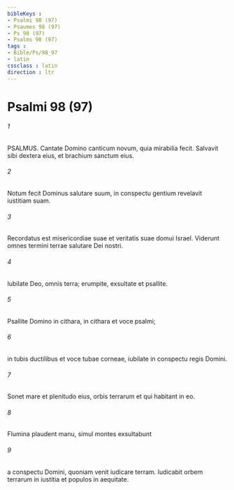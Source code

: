 ```yaml
---
bibleKeys : 
- Psalmi 98 (97)
- Psaumes 98 (97)
- Ps 98 (97)
- Psalms 98 (97)
tags : 
- Bible/Ps/98_97
- latin
cssclass : latin
direction : ltr
---
```


# Psalmi 98 (97)

###### 1
PSALMUS. Cantate Domino canticum novum, quia mirabilia fecit. Salvavit sibi dextera eius, et brachium sanctum eius.
###### 2
Notum fecit Dominus salutare suum, in conspectu gentium revelavit iustitiam suam.
###### 3
Recordatus est misericordiae suae et veritatis suae domui Israel. Viderunt omnes termini terrae salutare Dei nostri.
###### 4
Iubilate Deo, omnis terra; erumpite, exsultate et psallite.
###### 5
Psallite Domino in cithara, in cithara et voce psalmi;
###### 6
in tubis ductilibus et voce tubae corneae, iubilate in conspectu regis Domini.
###### 7
Sonet mare et plenitudo eius, orbis terrarum et qui habitant in eo.
###### 8
Flumina plaudent manu, simul montes exsultabunt
###### 9
a conspectu Domini, quoniam venit iudicare terram. Iudicabit orbem terrarum in iustitia et populos in aequitate.
